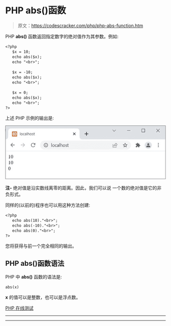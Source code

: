 # PHP abs()函数

> 原文：<https://codescracker.com/php/php-abs-function.htm>

PHP **abs()** 函数返回指定数字的绝对值作为其参数。例如:

```
<?php
   $x = 10;
   echo abs($x);
   echo "<br>";

   $x = -10;
   echo abs($x);
   echo "<br>";

   $x = 0;
   echo abs($x);
   echo "<br>";
?>
```

上述 PHP 示例的输出是:

![php abs function](img/fa01f2eeaa07a4cb4e5a42fd37bf3853.png)

**注-** 绝对值是沿实数线离零的距离。因此，我们可以说 一个数的绝对值是它的非负形式。

同样的(以前的)程序也可以用这种方法创建:

```
<?php
   echo abs(10)."<br>";
   echo abs(-10)."<br>";
   echo abs(0)."<br>";
?>
```

您将获得与前一个完全相同的输出。

## PHP abs()函数语法

PHP 中 **abs()** 函数的语法是:

```
abs(x)
```

**x** 的值可以是整数，也可以是浮点数。

[PHP 在线测试](/exam/showtest.php?subid=8)

* * *

* * *